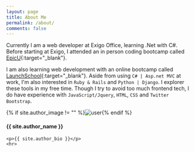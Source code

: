 ```yaml
---
layout: page
title: About Me
permalink: /about/
comments: false
---
```


Currently I am a web developer at Exigo Office, learning .Net with C#. Before starting at Exigo, I attended an in person 
coding bootcamp called [EpicU](http://www.epicu.org/){:target="_blank"}.

I am also learning web development with an online bootcamp called [LaunchSchool](https://launchschool.com/){:target="_blank"}.
 Aside from using `C# | Asp.net MVC` at work, I'm also interested in `Ruby & Rails` and `Python | Django`. I explorer 
 these tools in my free time. Though I try to avoid too much frontend tech, I do have experience with 
`JavaScript/Jquery`, `HTML`, `CSS` and `Twitter Bootstrap`.

<script type="text/javascript" src="//s3.amazonaws.com/downloads.mailchimp.com/js/signup-forms/popup/embed.js" data-dojo-config="usePlainJson: true, isDebug: false"></script><script type="text/javascript">require(["mojo/signup-forms/Loader"], function(L) { L.start({"baseUrl":"mc.us10.list-manage.com","uuid":"5cf1357188318621f1457e31d","lid":"5693e1d41a"}) })</script>

<div class="profile {% if page.featured == true %} featured {% endif %}">
    {% if site.author_image != "" %}<img src="{{ site.author_image }}" class="profileimage" alt="user">{% endif %}
    <h4>{{ site.author_name }}</h4>
    
    <p>{{ site.author_bio }}</p>
    <hr>
</div>




